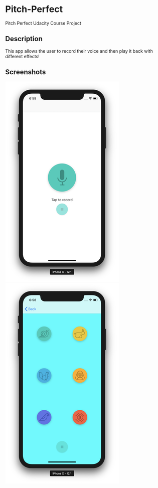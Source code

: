 # Pitch-Perfect
Pitch Perfect Udacity Course Project

## Description
This app allows the user to record their voice and then play it back with different effects!

## Screenshots
![](images/resizedRecordImage.png) ![](images/resizedPlaybackImage.png)


